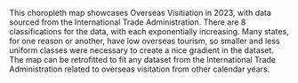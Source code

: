 This choropleth map showcases Overseas Visitiation in 2023, with data sourced from the International Trade Administration. There are 8 classifications for the data, with each exponentially increasing. Many states, for one reason or another, have low overseas tourism, so smaller and less uniform classes were necessary to create a nice gradient in the dataset. The map can be retrofitted to fit any dataset from the International Trade Administration related to overseas visitation from other calendar years.